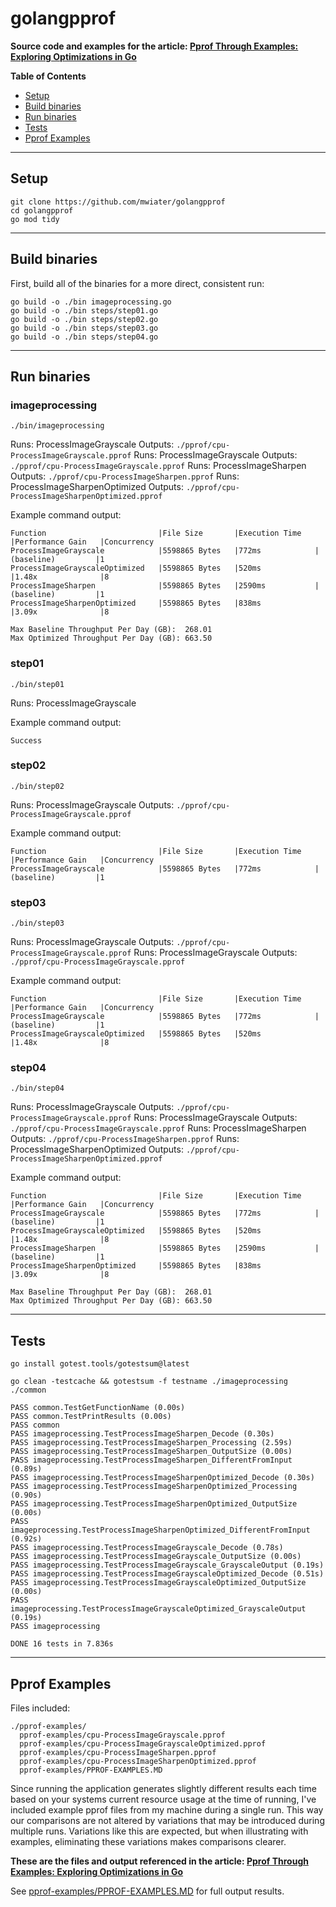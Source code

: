 # golangpprof

**Source code and examples for the article: [Pprof Through Examples: Exploring Optimizations in Go](https://medium.com/@matt.wiater/pprof-through-examples-exploring-optimizations-in-go-444fa08cf15f)**

**Table of Contents**

* [Setup](#setup)
* [Build binaries](#build-binaries)
* [Run binaries](#run-binaries)
* [Tests](#tests)
* [Pprof Examples](#pprof-examples)

---

## Setup

```
git clone https://github.com/mwiater/golangpprof
cd golangpprof
go mod tidy
```

---

## Build binaries

First, build all of the binaries for a more direct, consistent run:

```
go build -o ./bin imageprocessing.go
go build -o ./bin steps/step01.go
go build -o ./bin steps/step02.go
go build -o ./bin steps/step03.go
go build -o ./bin steps/step04.go
```

---

## Run binaries

### imageprocessing

`./bin/imageprocessing`

Runs: ProcessImageGrayscale
Outputs: `./pprof/cpu-ProcessImageGrayscale.pprof`
Runs: ProcessImageGrayscale
Outputs: `./pprof/cpu-ProcessImageGrayscale.pprof`
Runs: ProcessImageSharpen
Outputs: `./pprof/cpu-ProcessImageSharpen.pprof`
Runs: ProcessImageSharpenOptimized
Outputs: `./pprof/cpu-ProcessImageSharpenOptimized.pprof`

Example command output:

```
Function                         |File Size       |Execution Time   |Performance Gain   |Concurrency
ProcessImageGrayscale            |5598865 Bytes   |772ms            |(baseline)         |1
ProcessImageGrayscaleOptimized   |5598865 Bytes   |520ms            |1.48x              |8
ProcessImageSharpen              |5598865 Bytes   |2590ms           |(baseline)         |1
ProcessImageSharpenOptimized     |5598865 Bytes   |838ms            |3.09x              |8

Max Baseline Throughput Per Day (GB):  268.01
Max Optimized Throughput Per Day (GB): 663.50
```

### step01

`./bin/step01`

Runs: ProcessImageGrayscale

Example command output:

```
Success
```

### step02

`./bin/step02`

Runs: ProcessImageGrayscale
Outputs: `./pprof/cpu-ProcessImageGrayscale.pprof`

Example command output:

```
Function                         |File Size       |Execution Time   |Performance Gain   |Concurrency
ProcessImageGrayscale            |5598865 Bytes   |772ms            |(baseline)         |1
```

### step03

`./bin/step03`

Runs: ProcessImageGrayscale
Outputs: `./pprof/cpu-ProcessImageGrayscale.pprof`
Runs: ProcessImageGrayscale
Outputs: `./pprof/cpu-ProcessImageGrayscale.pprof`

Example command output:

```
Function                         |File Size       |Execution Time   |Performance Gain   |Concurrency
ProcessImageGrayscale            |5598865 Bytes   |772ms            |(baseline)         |1
ProcessImageGrayscaleOptimized   |5598865 Bytes   |520ms            |1.48x              |8
```

### step04

`./bin/step04`

Runs: ProcessImageGrayscale
Outputs: `./pprof/cpu-ProcessImageGrayscale.pprof`
Runs: ProcessImageGrayscale
Outputs: `./pprof/cpu-ProcessImageGrayscale.pprof`
Runs: ProcessImageSharpen
Outputs: `./pprof/cpu-ProcessImageSharpen.pprof`
Runs: ProcessImageSharpenOptimized
Outputs: `./pprof/cpu-ProcessImageSharpenOptimized.pprof`

Example command output:

```
Function                         |File Size       |Execution Time   |Performance Gain   |Concurrency
ProcessImageGrayscale            |5598865 Bytes   |772ms            |(baseline)         |1
ProcessImageGrayscaleOptimized   |5598865 Bytes   |520ms            |1.48x              |8
ProcessImageSharpen              |5598865 Bytes   |2590ms           |(baseline)         |1
ProcessImageSharpenOptimized     |5598865 Bytes   |838ms            |3.09x              |8

Max Baseline Throughput Per Day (GB):  268.01
Max Optimized Throughput Per Day (GB): 663.50
```

---

## Tests

`go install gotest.tools/gotestsum@latest`

`go clean -testcache && gotestsum -f testname ./imageprocessing ./common`

```
PASS common.TestGetFunctionName (0.00s)
PASS common.TestPrintResults (0.00s)
PASS common
PASS imageprocessing.TestProcessImageSharpen_Decode (0.30s)
PASS imageprocessing.TestProcessImageSharpen_Processing (2.59s)
PASS imageprocessing.TestProcessImageSharpen_OutputSize (0.00s)
PASS imageprocessing.TestProcessImageSharpen_DifferentFromInput (0.89s)
PASS imageprocessing.TestProcessImageSharpenOptimized_Decode (0.30s)
PASS imageprocessing.TestProcessImageSharpenOptimized_Processing (0.90s)
PASS imageprocessing.TestProcessImageSharpenOptimized_OutputSize (0.00s)
PASS imageprocessing.TestProcessImageSharpenOptimized_DifferentFromInput (0.92s)
PASS imageprocessing.TestProcessImageGrayscale_Decode (0.78s)
PASS imageprocessing.TestProcessImageGrayscale_OutputSize (0.00s)
PASS imageprocessing.TestProcessImageGrayscale_GrayscaleOutput (0.19s)
PASS imageprocessing.TestProcessImageGrayscaleOptimized_Decode (0.51s)
PASS imageprocessing.TestProcessImageGrayscaleOptimized_OutputSize (0.00s)
PASS imageprocessing.TestProcessImageGrayscaleOptimized_GrayscaleOutput (0.19s)
PASS imageprocessing

DONE 16 tests in 7.836s
```

---

## Pprof Examples

Files included:

```
./pprof-examples/
  pprof-examples/cpu-ProcessImageGrayscale.pprof
  pprof-examples/cpu-ProcessImageGrayscaleOptimized.pprof
  pprof-examples/cpu-ProcessImageSharpen.pprof
  pprof-examples/cpu-ProcessImageSharpenOptimized.pprof
  pprof-examples/PPROF-EXAMPLES.MD
```

Since running the application generates slightly different results each time based on your systems current resource usage at the time of running, I've included example pprof files from my machine during a single run. This way our comparisons are not altered by variations that may be introduced during multiple runs. Variations like this are expected, but when illustrating with examples, eliminating these variations makes comparisons clearer.

**These are the files and output referenced in the article: [Pprof Through Examples: Exploring Optimizations in Go](https://medium.com/@matt.wiater/pprof-through-examples-exploring-optimizations-in-go-444fa08cf15f)**

See [pprof-examples/PPROF-EXAMPLES.MD](pprof-examples/PPROF-EXAMPLES.MD) for full output results.
